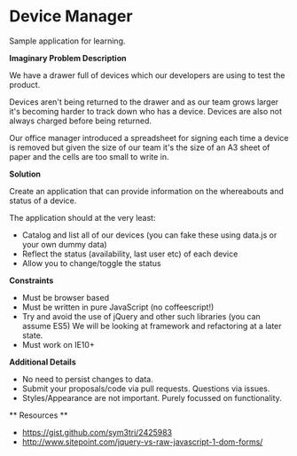 Device Manager
==============

Sample application for learning.

**Imaginary Problem Description**

We have a drawer full of devices which our developers are using to test the product.

Devices aren't being returned to the drawer and as our team grows larger it's becoming
harder to track down who has a device. Devices are also not always charged before
being returned.

Our office manager introduced a spreadsheet for signing each time a device is removed but 
given the size of our team it's the size of an A3 sheet of paper and the cells are too small
to write in.

**Solution**

Create an application that can provide information on the whereabouts and status of a device.

The application should at the very least:

  * Catalog and list all of our devices (you can fake these using data.js or your own dummy data)
  * Reflect the status (availability, last user etc) of each device
  * Allow you to change/toggle the status

**Constraints**

  * Must be browser based
  * Must be written in pure JavaScript (no coffeescript!)
  * Try and avoid the use of jQuery and other such libraries (you can assume ES5) We will be looking at framework and refactoring at a later state.
  * Must work on IE10+

**Additional Details**
  * No need to persist changes to data.
  * Submit your proposals/code via pull requests. Questions via issues.
  * Styles/Appearance are not important. Purely focussed on functionality.

** Resources **
  * https://gist.github.com/sym3tri/2425983 
  * http://www.sitepoint.com/jquery-vs-raw-javascript-1-dom-forms/
